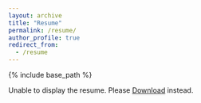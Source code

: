 ```yaml
---
layout: archive
title: "Resume"
permalink: /resume/
author_profile: true
redirect_from:
  - /resume
---
```


{% include base_path %}

<object class="pdf" data="https://sahabulh.github.io/files/resume.pdf" width="800" height="500">
	<p>Unable to display the resume. Please <a href="https://sahabulh.github.io/files/resume.pdf">Download</a> instead.</p>
</object>
